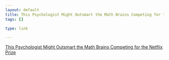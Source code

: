 ```yaml
--- 
layout: default
title: This Psychologist Might Outsmart the Math Brains Competing for the Netflix Prize
tags: []

type: link

---
```

<a href="http://www.wired.com/techbiz/media/magazine/16-03/mf_netflix/?currentPage=all">This Psychologist Might Outsmart the Math Brains Competing for the Netflix Prize</a>
